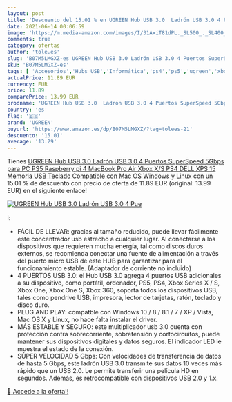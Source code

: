```yaml
---
layout: post
title: 'Descuento del 15.01 % en UGREEN Hub USB 3.0  Ladrón USB 3.0 4 Pue'
date: 2021-06-14 00:06:59
image: 'https://m.media-amazon.com/images/I/31AxiT81dPL._SL500_._SL400_.jpg'
comments: true
category: ofertas
author: 'tole.es'
slug: 'B07M5LMGXZ-es UGREEN Hub USB 3.0 Ladrón USB 3.0 4 Puertos SuperSpeed...'
sku: 'B07M5LMGXZ-es'
tags: [ 'Accesorios','Hubs USB','Informática','ps4','ps5','ugreen','xbox', ]
actualPrice: 11.89 EUR
currency: EUR
price: 11.89
comparePrice: 13.99 EUR
prodname: 'UGREEN Hub USB 3.0  Ladrón USB 3.0 4 Puertos SuperSpeed 5Gbps para PC  PS5  Raspberry pi 4  MacBook Pro Air  Xbox X/S  PS4  DELL XPS 15  Memoria USB  Teclado  Compatible con Mac OS  Windows y Linux'
country: 'es'
flag: '🇪🇸'
brand: 'UGREEN'
buyurl: 'https://www.amazon.es/dp/B07M5LMGXZ/?tag=tolees-21'
descuento: '15.01'
average: '13.29'
---
```


Tienes [UGREEN Hub USB 3.0  Ladrón USB 3.0 4 Puertos SuperSpeed 5Gbps para PC  PS5  Raspberry pi 4  MacBook Pro Air  Xbox X/S  PS4  DELL XPS 15  Memoria USB  Teclado  Compatible con Mac OS  Windows y Linux](https://www.amazon.es/dp/B07M5LMGXZ/?tag=tolees-21) con un 15.01 % de descuento con precio de oferta de 11.89 EUR (original: 13.99 EUR) en el siguiente enlace!

[![UGREEN Hub USB 3.0  Ladrón USB 3.0 4 Pue](https://m.media-amazon.com/images/I/31AxiT81dPL._SL500_._SL400_.jpg)](https://www.amazon.es/dp/B07M5LMGXZ/?tag=tolees-21)

ℹ️:

- FÁCIL DE LLEVAR: gracias al tamaño reducido, puede llevar fácilmente este concentrador usb estrecho a cualquier lugar. Al conectarse a los dispositivos que requieren mucha energía, tal como discos duros externos, se recomienda conectar una fuente de alimentación a través del puerto micro USB de este HUB para garantizar para el funcionamiento estable. (Adaptador de corriente no incluido)
- 4 PUERTOS USB 3.0: el Hub USB 3.0 agrega 4 puertos USB adicionales a su dispositivo, como portátil, ordenador, PS5, PS4, Xbox Series X / S, Xbox One, Xbox One S, Xbox 360, soporta todos los dispositivos USB, tales como pendrive USB, impresora, lector de tarjetas, ratón, teclado y disco duro.
- PLUG AND PLAY: compatble con Windows 10 / 8 / 8.1 / 7 / XP / Vista, Mac OS X y Linux, no hace falta instalar el driver.
- MÁS ESTABLE Y SEGURO: este multiplicador usb 3.0 cuenta con protección contra sobrecorriente, sobretensión y cortocircuitos, puede mantener sus dispositivos digitales y datos seguros. El indicador LED le muestra el estado de la conexión.
- SÚPER VELOCIDAD 5 Gbps: Con velocidades de transferencia de datos de hasta 5 Gbps, este ladrón USB 3.0 transmite sus datos 10 veces más rápido que un USB 2.0. Le permite transferir una película HD en segundos. Además, es retrocompatible con dispositivos USB 2.0 y 1.x.

[🛒 Accede a la oferta!!](https://www.amazon.es/dp/B07M5LMGXZ/?tag=tolees-21)
